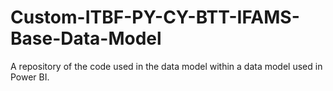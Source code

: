 # Custom-ITBF-PY-CY-BTT-IFAMS-Base-Data-Model
A repository of the code used in the data model within a data model used in Power BI.
